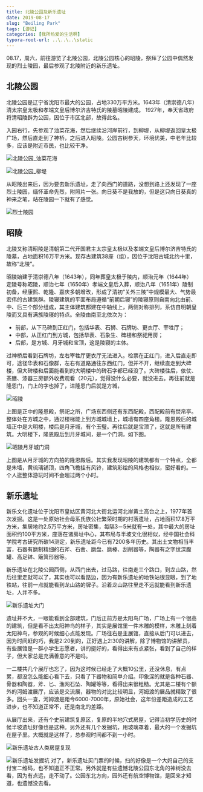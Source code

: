 ```yaml
---
title: 北陵公园及新乐遗址
date: 2019-08-17
slug: "Beiling Park"
tags: [游记]
categories: [我所热爱的生活啊]
typora-root-url: ..\..\..\static
---
```


08.17，周六，前往游览了北陵公园，北陵公园核心的昭陵，祭拜了公园中偶然发现的烈士陵园，最后参观了北陵附近的新乐遗址。

## 北陵公园

北陵公园是辽宁省沈阳市最大的公园，占地330万平方米。1643年（清崇德八年）清太宗皇太极和孝端文皇后博尔济吉特氏的陵墓昭陵建成。 1927年，奉天省政府将清昭陵辟为公园，因位于市区北部，故得此名。

入园右行，先参观了油菜花海，然后继续沿河岸前行，到柳堤，从柳堤返回皇太极广场，然后直走到了神桥，之后进入昭陵。公园古树参天，环境优美，中老年比较多，应该是附近市民，也比较干净。

![北陵公园_油菜花海](/images/游记-北陵公园及新乐遗址/63219051-29b07580-c19c-11e9-9726-5320b572fc98.jpg)

![北陵公园_柳堤](/images/游记-北陵公园及新乐遗址/63219050-2917df00-c19c-11e9-8a38-2b2bd4511769.jpg)

从昭陵出来后，因为要去新乐遗址，走了向西门的道路，没想到路上还发现了一座烈士陵园，缅怀革命先烈，附照片一张。向日葵不是我放的，但是这只向日葵真的神来之笔，站在陵园一下就有了感觉。

![烈士陵园](/images/游记-北陵公园及新乐遗址/63219052-2b7a3900-c19c-11e9-99c9-10461f9be58e.jpg)

## 昭陵

北陵又称清昭陵是清朝第二代开国君主太宗皇太极以及孝端文皇后博尔济吉特氏的陵墓，占地面积16万平方米。现存古建筑38座（组），因位于沈阳古城北约十里，故称“北陵”。

昭陵始建于清崇德八年（1643年），同年葬皇太极于陵内，顺治元年（1644年）定陵号称昭陵，顺治七年（1650年）孝端文皇后入葬，顺治八年（1651年）陵制初备，经康熙、乾隆、嘉庆多朝增改，形成了清初“关外三陵”中规模最大、气势最宏伟的古建筑群。陵寝建筑的平面布局遵循“前朝后寝”的陵寝原则自南向北由前、中、后三个部分组成，其主体建筑都建在中轴线上，两侧对称排列，系仿自明朝皇陵而又具有满族陵寝的特点。全陵由南至北依次为：

- 前部，从下马碑到正红门，包括华表、石狮、石牌坊、更衣厅、宰牲厅；
- 中部，从正红门到方城，包括华表、石象生、碑楼和祭祀用房；
- 后部，是方城、月牙城和宝顶，这是陵寝的主体。

过神桥后看到石牌坊，左右宰牲厅更衣厅无法进入。检票在正红门，进入后直走即可，途径华表和石像群，左右有道路通往东西红门，但并不开，继续直走到大碑楼，但大碑楼和后面能看到的大明楼中的碑石字都已经没了。大碑楼往后，依仗、茶膳、漆器三房额外收费观看（20元），觉得没什么必要，就没进去。再往前就是隆恩门，门上的字也掉了，进隆恩门后就是方城，

![昭陵](/images/游记-北陵公园及新乐遗址/63219056-2fa65680-c19c-11e9-9f19-6a79e3aa3506.jpg)

上图是正中的隆恩殿，祭祀之所，广场东西侧还有东西配殿，西配殿前有焚帛亭。整体处在方城之中，通过楼梯能上到方城城墙上，城墙有四座角楼。隆恩殿后的城墙正中是大明楼，楼后是月牙城，有个玉璧。再往后就是宝顶了，这就是所有建筑。大明楼下，隆恩殿后到月牙城间，是一个门洞，如下图。

![昭陵月牙城门洞](/images/游记-北陵公园及新乐遗址/63219058-37fe9180-c19c-11e9-80ae-39218e2fbe76.jpg)

上图是从月牙城的方向拍的隆恩殿后。其实我发现昭陵的建筑都有一个特点，全都是朱墙，黄琉璃铺顶，四角飞檐挂有风铃，建筑彩绘的风格也相似，蛮好看的。一个人逛整体游玩时间不会超过两个小时。

## 新乐遗址

新乐文化遗址位于沈阳市皇姑区黄河北大街北运河北岸黄土高台之上，1977年首次发掘。这是一处原始社会母系氏族公社繁荣时期的村落遗址，占地面积17.8万平方米，集居地约2.5万平方米，房址密集，每隔3－5米就有一处，其中最大的房址面积约100平方米，座落在诸房址中心，其布局与半坡文化很相似，经中国社会科学院考古研究所碳14测定，新乐遗址距今已有7200多年历史。其出土文物相当丰富，石器有磨制精细的石斧、石凿、磨盘、磨棒、刮削器等，陶器有之字纹深腹罐、高足钵、簸箕形器等。

新乐遗址在北陵公园西侧，从西门出去，过马路，往南走三个路口，到龙山路，然后往里走就可以了，其实也可以看路边，因为有新乐遗址的地铁站很显眼，到了地铁站，往前一点就能看到龙山路的牌子。沿着龙山路往里走不远就能看到新乐遗址，人并不多。

![新乐遗址大门](/images/游记-北陵公园及新乐遗址/新乐遗址_2019(04).jpg)

遗址并不大，一眼能看到全部建筑，门后正前方是太阳鸟广场，广场上有一个很高的建筑，但是看不出太阳神鸟的样子，其实是展馆里一件木雕的模样，木雕上刻着太阳神鸟，参观的时候细心点能发现。广场往右是主展馆，直接从后门可以进去，因为时间赶的巧，我是2:20到的，正好遇上2:30的讲解，除了博物馆的讲解员，有些展馆是一群小学生志愿者，讲的挺好的，看得出来有点紧张，看到了自己的样子，但大家总是充满善意的不是吗。

一二楼共几个展厅也忘了，因为这时候已经走了大概10公里，还没休息，有点累，都没怎么能细心看下去，只看了下器物和简单介绍。印象深的就是各种石器、骨器和陶器，斧、匕、渔网石坠、陶罐等等，看得出来很粗糙。尤其是二楼有个额外的河姆渡展厅，应该是交流展，器物的对比比较明显，河姆渡的展品就精致了很多。回头一查，河姆渡是距今6000-7000年，原始社会，这年份差距造成的工艺进步，也不知道正常不，还是南北的差距。

从展厅出来，还有个史前建筑复原区，复原的半地穴式房屋，记得当初学历史的时候半坡遗址好像也是这种。另外还有几个发掘坑，用玻璃罩着，最大的一个发掘坑在屋子里。大概就是这样了，总参观时间都不到一小时。

![新乐遗址古人类房屋复现](/images/游记-北陵公园及新乐遗址/新乐遗址_2019(02).jpg)

![新乐遗址发掘坑](/images/游记-北陵公园及新乐遗址/63219054-2ddc9300-c19c-11e9-84ee-f1e194e52b95.jpg)
对了，新乐遗址买门票的时候，扫的好像是一个大妈自己的支付宝二维码，也不知道正不正常。另外就是有些遗憾北陵公园东北角的神树没去看，因为有点远，走不动了。公园东北方向，园外还有航空博物馆，是回来才知道，也遗憾没去看。